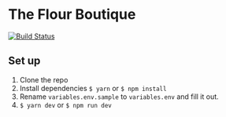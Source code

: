 # The Flour Boutique

[![Build Status](https://travis-ci.org/mcansh/theflourboutique.svg?branch=master)](https://travis-ci.org/mcansh/theflourboutique)

## Set up
1. Clone the repo
2. Install dependencies `$ yarn` or `$ npm install`
3. Rename `variables.env.sample` to `variables.env` and fill it out.
4. `$ yarn dev` or `$ npm run dev`
